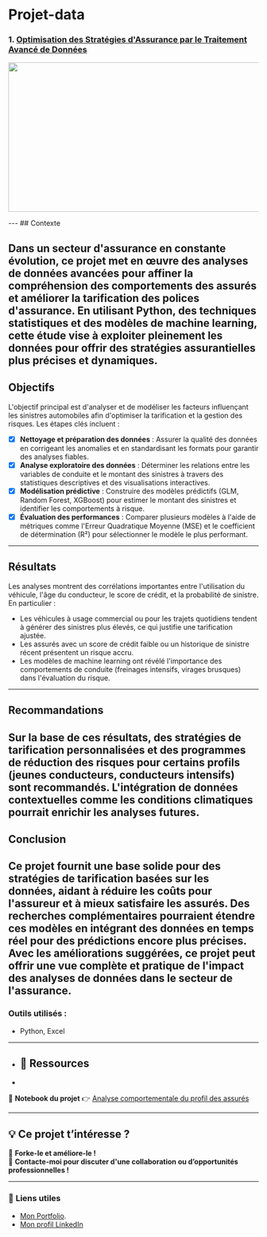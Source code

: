# Projet-data

### 1. [Optimisation des Stratégies d'Assurance par le Traitement Avancé de Données](https://github.com/Samadkod/Projet-data_Assurance-auto/blob/main/Script_Projet%20data.ipynb)

<p align="center">
<img src="https://cap.img.pmdstatic.net/fit/https.3A.2F.2Fi.2Epmdstatic.2Enet.2Fcap.2F2023.2F07.2F03.2Fff1a337e-fc84-4d25-bbfa-4d8b81839ec7.2Ejpeg/1200x630/cr/wqkgcm9uc3RpayAtIEFkb2JlIFN0b2NrIC8gQ0FQSVRBTA%3D%3D/assurance-auto-lecart-se-creuse-entre-lile-de-france-et-les-regions-1491314.jpg" width="1000" height="300" />
</p>
--- 
## Contexte

Dans un secteur d'assurance en constante évolution, ce projet met en œuvre des analyses de données avancées pour affiner la compréhension des comportements des assurés et améliorer la tarification des polices d'assurance. En utilisant Python, des techniques statistiques et des modèles de machine learning, cette étude vise à exploiter pleinement les données pour offrir des stratégies assurantielles plus précises et dynamiques.
--- 
## Objectifs

L'objectif principal est d'analyser et de modéliser les facteurs influençant les sinistres automobiles afin d'optimiser la tarification et la gestion des risques. Les étapes clés incluent :

- [x] **Nettoyage et préparation des données** : Assurer la qualité des données en corrigeant les anomalies et en standardisant les formats pour garantir des analyses fiables.
- [x] **Analyse exploratoire des données** : Déterminer les relations entre les variables de conduite et le montant des sinistres à travers des statistiques descriptives et des visualisations interactives.
- [x] **Modélisation prédictive** : Construire des modèles prédictifs (GLM, Random Forest, XGBoost) pour estimer le montant des sinistres et identifier les comportements à risque.
- [x] **Évaluation des performances** : Comparer plusieurs modèles à l'aide de métriques comme l'Erreur Quadratique Moyenne (MSE) et le coefficient de détermination (R²) pour sélectionner le modèle le plus performant.
--- 
## Résultats

Les analyses montrent des corrélations importantes entre l'utilisation du véhicule, l'âge du conducteur, le score de crédit, et la probabilité de sinistre. En particulier :

- Les véhicules à usage commercial ou pour les trajets quotidiens tendent à générer des sinistres plus élevés, ce qui justifie une tarification ajustée.
- Les assurés avec un score de crédit faible ou un historique de sinistre récent présentent un risque accru.
- Les modèles de machine learning ont révélé l'importance des comportements de conduite (freinages intensifs, virages brusques) dans l'évaluation du risque.
--- 
## Recommandations

Sur la base de ces résultats, des stratégies de tarification personnalisées et des programmes de réduction des risques pour certains profils (jeunes conducteurs, conducteurs intensifs) sont recommandés. L'intégration de données contextuelles comme les conditions climatiques pourrait enrichir les analyses futures.
--- 
## Conclusion

Ce projet fournit une base solide pour des stratégies de tarification basées sur les données, aidant à réduire les coûts pour l'assureur et à mieux satisfaire les assurés. Des recherches complémentaires pourraient étendre ces modèles en intégrant des données en temps réel pour des prédictions encore plus précises. Avec les améliorations suggérées, ce projet peut offrir une vue complète et pratique de l'impact des analyses de données dans le secteur de l'assurance.
--- 
### Outils utilisés :
- Python, Excel
--- 

- ## 📂 **Ressources**
- 
📌 **Notebook du projet** 👉 [Analyse comportementale du profil des assurés](https://github.com/Samadkod/Projet-data_Assurance-auto/blob/main/Script_Projet%20data.ipynb)  

---

## 💡 **Ce projet t’intéresse ?**  

🔄 **Forke-le et améliore-le !**  
📩 **Contacte-moi pour discuter d'une collaboration ou d’opportunités professionnelles !**  

---

### 🔗 **Liens utiles**  
- [Mon Portfolio](https://samadkod.github.io/). 
- [Mon profil LinkedIn](https://www.linkedin.com/in/skodon/)
